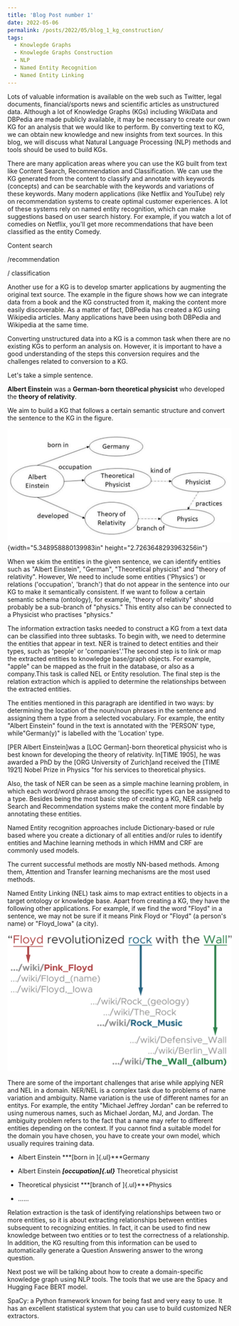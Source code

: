 ```yaml
---
title: 'Blog Post number 1'
date: 2022-05-06
permalink: /posts/2022/05/blog_1_kg_construction/
tags:
  - Knowlegde Graphs
  - Knowlegde Graphs Construction
  - NLP
  - Named Entity Recognition
  - Named Entity Linking
---
```


Lots of valuable information is available on the web such as Twitter,
legal documents, financial/sports news and scientific articles as
unstructured data. Although a lot of Knowledge Graphs (KGs) including
WikiData and DBPedia are made publicly available, it may be necessary to
create our own KG for an analysis that we would like to perform. By
converting text to KG, we can obtain new knowledge and new insights from
text sources. In this blog, we will discuss what Natural Language
Processing (NLP) methods and tools should be used to build KGs.

There are many application areas where you can use the KG built from
text like Content Search, Recommendation and Classification. We can use
the KG generated from the content to classify and annotate with keywords
(concepts) and can be searchable with the keywords and variations of
these keywords. Many modern applications (like Netflix and YouTube) rely
on recommendation systems to create optimal customer experiences. A lot
of these systems rely on named entity recognition, which can make
suggestions based on user search history. For example, if you watch a
lot of comedies on Netflix, you'll get more recommendations that have
been classified as the entity Comedy.

Content search

/recommendation

/ classification


Another use for a KG is to develop smarter applications by augmenting
the original text source. The example in the figure shows how we can
integrate data from a book and the KG constructed from it, making the
content more easily discoverable. As a matter of fact, DBPedia has
created a KG using Wikipedia articles. Many applications have been using
both DBPedia and Wikipedia at the same time.


Converting unstructured data into a KG is a common task when there are
no existing KGs to perform an analysis on. However, it is important to
have a good understanding of the steps this conversion requires and the
challenges related to conversion to a KG.

Let\'s take a simple sentence.

**Albert Einstein** was a **German-born** **theoretical physicist** who
developed the **theory of relativity**.

We aim to build a KG that follows a certain semantic structure and
convert the sentence to the KG in the figure.

![](/images/example_kg_albert.png){width="5.348958880139983in"
height="2.7263648293963256in"}

When we skim the entities in the given sentence, we can identify
entities such as \"Albert Einstein\", \"German\", \"Theoretical
physicist\" and \"theory of relativity\". However, We need to include
some entities ('Physics') or relations ('occupation', 'branch') that do
not appear in the sentence into our KG to make it semantically
consistent. If we want to follow a certain semantic schema (ontology),
for example, \"theory of relativity\" should probably be a sub-branch of
"physics." This entity also can be connected to a Physicist who
practises "physics."

The information extraction tasks needed to construct a KG from a text
data can be classified into three subtasks. To begin with, we need to
determine the entities that appear in text. NER is trained to detect
entities and their types, such as \'people\' or \'companies\'.'The
second step is to link or map the extracted entities to knowledge
base/graph objects. For example, "apple" can be mapped as the fruit in
the database, or also as a company.This task is called NEL or Entity
resolution. The final step is the relation extraction which is applied
to determine the relationships between the extracted entities.

The entities mentioned in this paragraph are identified in two ways: by
determining the location of the noun/noun phrases in the sentence and
assigning them a type from a selected vocabulary. For example, the
entity "Albert Einstein" found in the text is annotated with the
\'PERSON\' type, while"German(y)" is labelled with the \'Location\'
type.

\[PER Albert Einstein\]was a \[LOC German\]-born theoretical physicist
who is best known for developing the theory of relativity. In\[TIME
1905\], he was awarded a PhD by the \[ORG University of Zurich\]and
received the \[TIME 1921\] Nobel Prize in Physics \"for his services to
theoretical physics.

Also, the task of NER can be seen as a simple machine learning problem,
in which each word/word phrase among the specific types can be assigned
to a type. Besides being the most basic step of creating a KG, NER can
help Search and Recommendation systems make the content more findable by
annotating these entities.

Named Entity recognition approaches include Dictionary-based or rule
based where you create a dictionary of all entities and/or rules to
identify entities and Machine learning methods in which HMM and CRF are
commonly used models.

The current successful methods are mostly NN-based methods. Among them,
Attention and Transfer learning mechanisms are the most used methods.

Named Entity Linking (NEL) task aims to map extract entities to objects
in a target ontology or knowledge base. Apart from creating a KG, they
have the following other applications. For example, if we find the word
"Floyd" in a sentence, we may not be sure if it means Pink Floyd or
"Floyd" (a person's name) or "Floyd_Iowa" (a city).

![](/images/example_entity_linking_floyd.png)

There are some of the important challenges that arise while applying NER
and NEL in a domain. NER/NEL is a complex task due to problems of name
variation and ambiguity. Name variation is the use of different names
for an entitys. For example, the entity "Michael Jeffrey Jordan" can be
referred to using numerous names, such as Michael Jordan, MJ, and
Jordan. The ambiguity problem refers to the fact that a name may refer
to different entities depending on the context. If you cannot find a
suitable model for the domain you have chosen, you have to create your
own model, which usually requires training data.

-   Albert Einstein ***[born in ]{.ul}***Germany

-   Albert Einstein ***[occupation]{.ul}*** Theoretical physicist

-   Theoretical physicist ***[branch of ]{.ul}***Physics

-   ......

Relation extraction is the task of identifying relationships between two
or more entities, so it is about extracting relationships between
entities subsequent to recognizing entities. In fact, it can be used to
find new knowledge between two entities or to test the correctness of a
relationship. In addition, the KG resulting from this information can be
used to automatically generate a Question Answering answer to the wrong
question.

Next post we will be talking about how to create a domain-specific
knowledge graph using NLP tools. The tools that we use are the Spacy and
Hugging Face BERT model.

SpaCy: a Python framework known for being fast and very easy to use. It
has an excellent statistical system that you can use to build customized
NER extractors.
